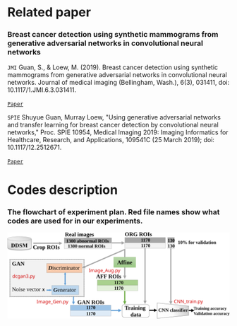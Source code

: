 Related paper
======
### Breast cancer detection using synthetic mammograms from generative adversarial networks in convolutional neural networks

`JMI` Guan, S., & Loew, M. (2019). Breast cancer detection using synthetic mammograms from generative adversarial networks in convolutional neural networks. Journal of medical imaging (Bellingham, Wash.), 6(3), 031411, doi: 10.1117/1.JMI.6.3.031411.

[`Paper`](https://www.ncbi.nlm.nih.gov/pmc/articles/PMC6430964/)

`SPIE` Shuyue Guan, Murray Loew, "Using generative adversarial networks and transfer learning for breast cancer detection by convolutional neural networks," Proc. SPIE 10954, Medical Imaging 2019: Imaging Informatics for Healthcare, Research, and Applications, 109541C (25 March 2019); doi: 10.1117/12.2512671.

[`Paper`](https://shuyueg.github.io/doc/SPIE2019.pdf)


Codes description
=====
### The flowchart of experiment plan. Red file names show what codes are used for in our experiments.


<div align=center><img src="https://raw.githubusercontent.com/ShuyueG/gan-for-breast-cancer-detection/35d96ede985b2d5a0684d56d9c13b0b6421e929d/gan4breast_flowchart.svg" width="800" alt="flowchart"/></div>
